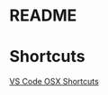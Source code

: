 # README

# Shortcuts
[VS Code OSX Shortcuts](https://code.visualstudio.com/shortcuts/keyboard-shortcuts-macos.pdf)